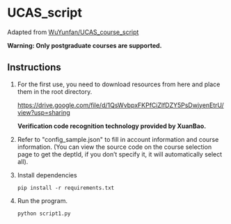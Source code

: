 # UCAS_script
Adapted from [WuYunfan/UCAS_course_script](https://github.com/WuYunfan/UCAS_course_script)


**Warning: Only postgraduate courses are supported.**


## Instructions
1. For the first use, you need to download resources from here and place them in the root directory.

   https://drive.google.com/file/d/1QsWvbpxFKPfCiZlfDZY5PsDwjyenEtrU/view?usp=sharing

   **Verification code recognition technology provided by XuanBao.**

2. Refer to "config_sample.json" to fill in account information and course information. (You can view the source code on the course selection page to get the deptId, if you don’t specify it, it will automatically select all).

3. Install dependencies
	```
	pip install -r requirements.txt
	```

3. Run the program.
	```
	python script1.py
	```


